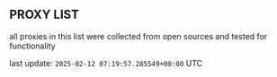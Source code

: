 ## PROXY LIST

all proxies in this list were collected from open sources and tested for functionality

last update: `2025-02-12 07:19:57.285549+00:00` UTC